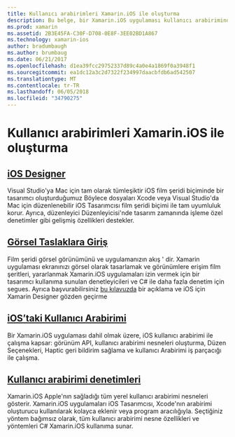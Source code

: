 ```yaml
---
title: Kullanıcı arabirimleri Xamarin.iOS ile oluşturma
description: Bu belge, bir Xamarin.iOS uygulaması kullanıcı arabiriminde yapı açıklar. Bu arabirim denetimleri kılavuzları iOS Tasarımcısı, film şeritleri, genel iOS arabirimi kavramları ve iOS kullanıcı hakkında bağlantılar sağlar.
ms.prod: xamarin
ms.assetid: 2B3E45FA-C30F-D708-0E8F-3EE02BD1A867
ms.technology: xamarin-ios
author: bradumbaugh
ms.author: brumbaug
ms.date: 06/21/2017
ms.openlocfilehash: d1ea39fcc29752337d89c4a0e4a1869f0a3948f1
ms.sourcegitcommit: ea1dc12a3c2d7322f234997daacbfdb6ad542507
ms.translationtype: MT
ms.contentlocale: tr-TR
ms.lasthandoff: 06/05/2018
ms.locfileid: "34790275"
---
```

# <a name="building-user-interfaces-with-xamarinios"></a>Kullanıcı arabirimleri Xamarin.iOS ile oluşturma

## <a name="ios-designeriosuser-interfacedesignerindexmd"></a>[iOS Designer](~/ios/user-interface/designer/index.md)

Visual Studio'ya Mac için tam olarak tümleşiktir iOS film şeridi biçiminde bir tasarımcı oluşturduğumuz Böylece dosyaları Xcode veya Visual Studio'da Mac için düzenlenebilir iOS Tasarımcısı film şeridi biçimi ile tam uyumluluk korur. Ayrıca, düzenleyici Düzenleyicisi'nde tasarım zamanında işleme özel denetimler gibi gelişmiş özellikleri destekler.

## <a name="introduction-to-storyboardsiosuser-interfacestoryboardsindexmd"></a>[Görsel Taslaklara Giriş](~/ios/user-interface/storyboards/index.md)

Film şeridi görsel görünümünü ve uygulamanızın akış ' dir. Xamarin uygulaması ekranınızı görsel olarak tasarlamak ve görünümlere erişim film şeritleri, yararlanmak Xamarin.iOS uygulamaları izin vermek için bir tasarımcı kullanıma sunulan denetleyicileri ve C# ile daha fazla denetim için segues. Ayrıca başvurabilirsiniz [bu kılavuzda](~/ios/user-interface/designer/introduction.md) bir açıklama ve iOS için Xamarin Designer gözden geçirme

## <a name="user-interface-in-iosiosuser-interfaceios-uiindexmd"></a>[iOS’taki Kullanıcı Arabirimi](~/ios/user-interface/ios-ui/index.md)

Bir Xamarin.iOS uygulaması dahil olmak üzere, iOS kullanıcı arabirimi ile çalışma kapsar: görünüm API, kullanıcı arabirimi nesneleri oluşturma, Düzen Seçenekleri, Haptic geri bildirim sağlama ve kullanıcı Arabirimi iş parçacığı ile çalışma.

## <a name="user-interface-controlsiosuser-interfacecontrolsindexmd"></a>[Kullanıcı arabirimi denetimleri](~/ios/user-interface/controls/index.md)

Xamarin.iOS Apple'nın sağladığı tüm yerel kullanıcı arabirimi nesneleri gösterir. Xamarin.iOS uygulamaları iOS Tasarımcısı, Xcode'nın arabirimi oluşturucu kullanılarak kolayca eklenir veya program aracılığıyla. Seçtiğiniz yöntem bağımsız olarak, tüm kullanıcı arabirimi nesne özellikleri ve yöntemleri C# Xamarin.iOS kullanıma sunar.
